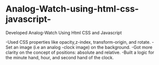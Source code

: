 # Analog-Watch-using-html-css-javascript-
Developed Analog-Watch Using Html CSS and Javascript 

-Used CSS properties like opacity,z-index,  transform-origin, and rotate.
-Set an image (i.e an analog -clock image) on the background.
-Got more clarity on the concept of positions: absolute and relative.
-Built a logic for the minute hand, hour, and second hand of the clock.
